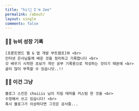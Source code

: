 ```yaml
---
title: "hi!👋 I'm 2eo"
permalink: /about/
layout: single
comments: false
---
```


### 🤸‍♀️ 뉴비 성장 기록

    [프론트엔드 웹 & 앱 개발 부트캠프]와 <br>
    인터넷 은사님들께 배운 것을 정리하고 기록합니다 <br>
    갓 배우기 시작한 초보가 개인 공부 기록용으로 작성하는 것이기 때문에 <br>
    글이 많이 부족할 수 있습니닷..!!

### 🤸‍♂️ 이건 그냥 

    블로그 스킨은 choiiis 님이 지킬 테마를 커스텀 한 것을 <br>
    수정해서 쓰고 있습니다! <br>
    혹시 블로그가 이상하다면 그것은 공사즁...